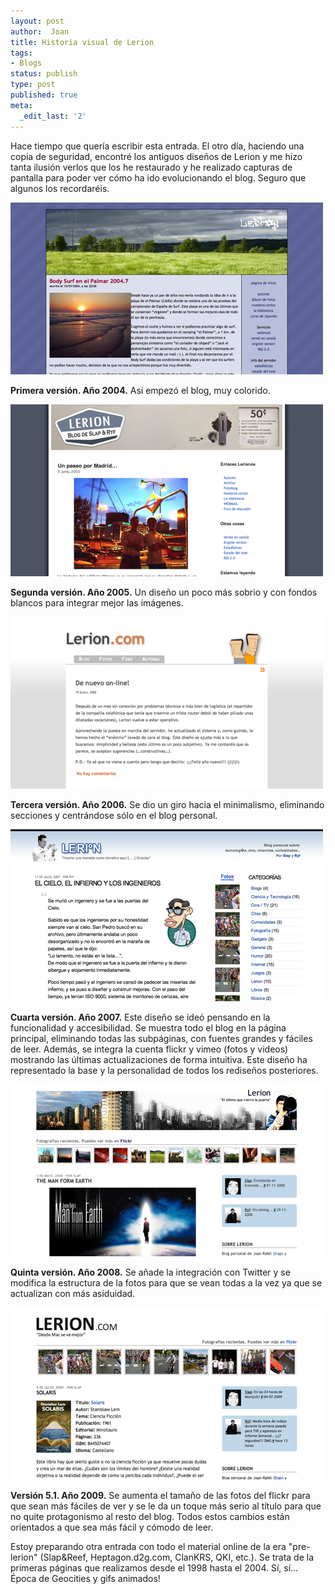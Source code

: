 ```yaml
---
layout: post
author:  Joan
title: Historia visual de Lerion
tags:
- Blogs
status: publish
type: post
published: true
meta:
  _edit_last: '2'
---
```

Hace tiempo que quería escribir esta entrada. El otro día, haciendo una copia de seguridad, encontré los antiguos diseños de Lerion y me hizo tanta ilusión verlos que los he restaurado y he realizado capturas de pantalla para poder ver cómo ha ido evolucionando el blog. Seguro que algunos los recordaréis.
&nbsp;

<a href="http://www.flickr.com/photos/lerion/3712515109/sizes/o/in/set-72157621335762810/"><img src="../images_posts/Lerion_v1.png" alt="" class="marco" /></a>

<strong>Primera versión. Año 2004.</strong> Así empezó el blog, muy colorido.
&nbsp;

<a href="http://www.flickr.com/photos/lerion/3712514347/sizes/o/in/set-72157621335762810/"><img src="../images_posts/Lerion_v2.png" alt="" class="marco" /></a>

<strong>Segunda versión. Año 2005.</strong> Un diseño un poco más sobrio y con fondos blancos para integrar mejor las imágenes.
&nbsp;

<a href="http://www.flickr.com/photos/lerion/3712513651/sizes/o/in/set-72157621335762810/"><img src="../images_posts/Lerion_v3.png" alt="" class="marco" /></a>

<strong>Tercera versión. Año 2006.</strong> Se dio un giro hacia el minimalismo, eliminando secciones y centrándose sólo en el blog personal.
&nbsp;

<a href="http://www.flickr.com/photos/lerion/3712515989/sizes/o/in/set-72157621335762810/"><img src="../images_posts/Lerion_v4.png" alt="" class="marco" /></a>

<strong>Cuarta versión. Año 2007.</strong> Este diseño se ideó pensando en la funcionalidad y accesibilidad. Se muestra todo el blog en la página principal, eliminando todas las subpáginas, con fuentes grandes y fáciles de leer. Además, se integra la cuenta flickr y vimeo (fotos y videos) mostrando las últimas actualizaciones de forma intuitiva. Este diseño ha representado la base y la personalidad de todos los rediseños posteriores.
&nbsp;

<a href="http://www.flickr.com/photos/lerion/3712513255/sizes/o/in/set-72157621335762810/"><img src="../images_posts/Lerion_v5.png" alt="" class="marco" /></a>

<strong>Quinta versión. Año 2008.</strong> Se añade la integración con Twitter y se modifica la estructura de la fotos para que se vean todas a la vez ya que se actualizan con más asiduidad.
&nbsp;

<a href="http://www.flickr.com/photos/lerion/3712516761/sizes/o/in/set-72157621335762810/"><img src="../images_posts/Lerion_v5r1.png" alt="" class="marco" /></a>

<strong>Versión 5.1. Año 2009.</strong> Se aumenta el tamaño de las fotos del flickr para que sean más fáciles de ver y se le da un toque más serio al título para que no quite protagonismo al resto del blog. Todos estos cambios están orientados a que sea más fácil y cómodo de leer.

Estoy preparando otra entrada con todo el material online de la era "pre-lerion" (Slap&Reef, Heptagon.d2g.com, ClanKRS, QKI, etc.). Se trata de la primeras páginas que realizamos desde el 1998 hasta el 2004. Sí, sí... Época de Geocities y gifs animados!

